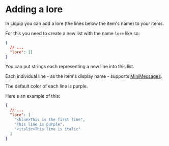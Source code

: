 # Adding a lore

In Liquip you can add a lore (the lines below the item's name) to your items.

For this you need to create a new list with the name `lore` like so:

```json
{
  // ...
  "lore": []
}
```

You can put strings each representing a new line into this list.

Each individual line - as the item's display name - supports
[MiniMessages](https://docs.advntr.dev/minimessage/format.html).

The default color of each line is purple.

Here's an example of this:

```json
{
  // ...
  "lore": [
    "<blue>This is the first line",
    "This line is purple",
    "<italic>This line is italic"
  ]
}
```